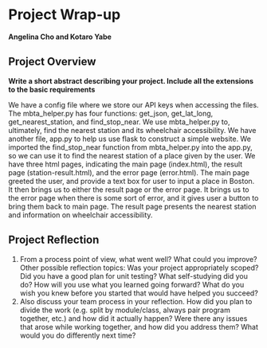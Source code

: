 # Project Wrap-up
**Angelina Cho and Kotaro Yabe**

## Project Overview
**Write a short abstract describing your project. Include all the extensions to the basic requirements**

We have a config file where we store our API keys when accessing the files. The mbta_helper.py has four functions: get_json, get_lat_long, get_nearest_station, and find_stop_near. We use mbta_helper.py to, ultimately, find the nearest station and its wheelchair accessibility. We have another file, app.py to help us use flask to construct a simple website. We imported the find_stop_near function from mbta_helper.py into the app.py, so we can use it to find the nearest station of a place given by the user. We have three html pages, indicating the main page (index.html), the result page (station-result.html), and the error page (error.html). The main page greeted the user, and provide a text box for user to input a place in Boston. It then brings us to either the result page or the error page. It brings us to the error page when there is some sort of error, and it gives user a button to bring them back to main page. The result page presents the nearest station and information on wheelchair accessibility.

## Project Reflection
1. From a process point of view, what went well? What could you improve? Other possible reflection topics: Was your project appropriately scoped? Did you have a good plan for unit testing? What self-studying did you do? How will you use what you learned going forward? What do you wish you knew before you started that would have helped you succeed?
2. Also discuss your team process in your reflection. How did you plan to divide the work (e.g. split by module/class, always pair program together, etc.) and how did it actually happen? Were there any issues that arose while working together, and how did you address them? What would you do differently next time?